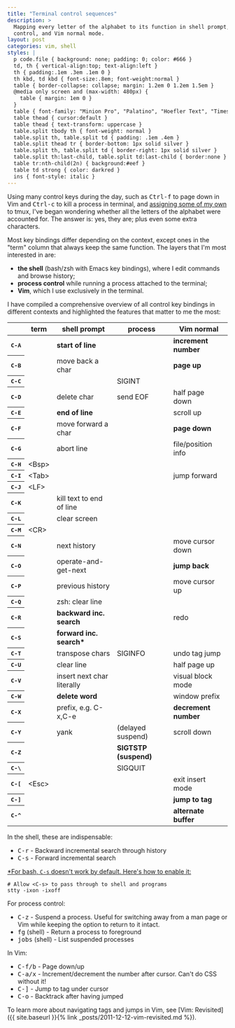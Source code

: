 ```yaml
---
title: "Terminal control sequences"
description: >
  Mapping every letter of the alphabet to its function in shell prompt, process
  control, and Vim normal mode.
layout: post
categories: vim, shell
styles: |
  p code.file { background: none; padding: 0; color: #666 }
  td, th { vertical-align:top; text-align:left }
  th { padding:.1em .3em .1em 0 }
  th kbd, td kbd { font-size:.8em; font-weight:normal }
  table { border-collapse: collapse; margin: 1.2em 0 1.2em 1.5em }
  @media only screen and (max-width: 480px) {
    table { margin: 1em 0 }
  }
  table { font-family: "Minion Pro", "Palatino", "Hoefler Text", "Times New Roman", serif }
  table thead { cursor:default }
  table thead { text-transform: uppercase }
  table.split tbody th { font-weight: normal }
  table.split th, table.split td { padding: .1em .4em }
  table.split thead tr { border-bottom: 1px solid silver }
  table.split th, table.split td { border-right: 1px solid silver }
  table.split th:last-child, table.split td:last-child { border:none }
  table tr:nth-child(2n) { background:#eef }
  table td strong { color: darkred }
  ins { font-style: italic }
---
```


Using many control keys during the day, such as <kbd>Ctrl-f</kbd> to page down
in Vim and <kbd>Ctrl-c</kbd> to kill a process in terminal, and [assigning some
of my own][splits] to tmux, I've began wondering whether all the letters of the
alphabet were accounted for. The answer is: yes, they are; plus even some extra
characters.

Most key bindings differ depending on the context, except ones in the "term"
column that always keep the same function. The layers that I'm most interested
in are:

* **the shell** (bash/zsh with Emacs key bindings), where I edit commands and
  browse history;
* **process control** while running a process attached to the terminal;
* **Vim**, which I use exclusively in the terminal.

I have compiled a comprehensive overview of all control key bindings in different
contexts and highlighted the features that matter to me the most:

<table class="split">
<thead>
<tr><th>                 </th><th> term  </th><th> shell prompt               </th><th> process           </th><th> Vim normal</th></tr>
</thead>
<tr><th><kbd>C-A</kbd>   </th><td>       </td><td><strong> start of line</strong>              </td><td>                   </td><td><strong>increment number</strong></td></tr>
<tr><th><kbd>C-B</kbd>   </th><td>       </td><td> move back a char           </td><td>                   </td><td><strong> page up</strong></td></tr>
<tr><th><kbd>C-C</kbd>   </th><td>       </td><td>                            </td><td> SIGINT            </td><td></td></tr>
<tr><th><kbd>C-D</kbd>   </th><td>       </td><td> delete char                </td><td> send EOF          </td><td> half page down</td></tr>
<tr><th><kbd>C-E</kbd>   </th><td>       </td><td><strong> end of line</strong>                </td><td>                   </td><td> scroll up</td></tr>
<tr><th><kbd>C-F</kbd>   </th><td>       </td><td> move forward a char        </td><td>                   </td><td><strong> page down</strong></td></tr>
<tr><th><kbd>C-G</kbd>   </th><td>       </td><td> abort line                 </td><td>                   </td><td> file/position info</td></tr>
<tr><th><kbd>C-H</kbd>   </th><td> &lt;Bsp&gt; </td><td>                            </td><td>                   </td><td></td></tr>
<tr><th><kbd>C-I</kbd>   </th><td> &lt;Tab&gt; </td><td>                            </td><td>                   </td><td> jump forward</td></tr>
<tr><th><kbd>C-J</kbd>   </th><td> &lt;LF&gt;  </td><td>                            </td><td>                   </td><td></td></tr>
<tr><th><kbd>C-K</kbd>   </th><td>       </td><td> kill text to end of line   </td><td>                   </td><td></td></tr>
<tr><th><kbd>C-L</kbd>   </th><td>       </td><td> clear screen               </td><td>                   </td><td></td></tr>
<tr><th><kbd>C-M</kbd>   </th><td> &lt;CR&gt;  </td><td>                            </td><td>                   </td><td></td></tr>
<tr><th><kbd>C-N</kbd>   </th><td>       </td><td> next history               </td><td>                   </td><td> move cursor down</td></tr>
<tr><th><kbd>C-O</kbd>   </th><td>       </td><td> operate-and-get-next       </td><td>                   </td><td><strong> jump back</strong></td></tr>
<tr><th><kbd>C-P</kbd>   </th><td>       </td><td> previous history           </td><td>                   </td><td> move cursor up</td></tr>
<tr><th><kbd>C-Q</kbd>   </th><td>       </td><td> zsh: clear line            </td><td>                   </td><td></td></tr>
<tr><th><kbd>C-R</kbd>   </th><td>       </td><td><strong> backward inc. search</strong>        </td><td>                   </td><td> redo</td></tr>
<tr><th><kbd>C-S</kbd>   </th><td>       </td><td><strong> forward inc. search*</strong>         </td><td>                   </td><td></td></tr>
<tr><th><kbd>C-T</kbd>   </th><td>       </td><td> transpose chars            </td><td> SIGINFO           </td><td> undo tag jump</td></tr>
<tr><th><kbd>C-U</kbd>   </th><td>       </td><td> clear line                 </td><td>                   </td><td> half page up</td></tr>
<tr><th><kbd>C-V</kbd>   </th><td>       </td><td> insert next char literally </td><td>                   </td><td> visual block mode</td></tr>
<tr><th><kbd>C-W</kbd>   </th><td>       </td><td><strong> delete word</strong>                </td><td>                   </td><td> window prefix</td></tr>
<tr><th><kbd>C-X</kbd>   </th><td>       </td><td> prefix, e.g. C-x,C-e       </td><td>                   </td><td><strong>decrement number</strong></td></tr>
<tr><th><kbd>C-Y</kbd>   </th><td>       </td><td> yank                       </td><td> (delayed suspend) </td><td> scroll down</td></tr>
<tr><th><kbd>C-Z</kbd>   </th><td>       </td><td>                            </td><td><strong> SIGTSTP (suspend)</strong> </td><td></td></tr>
<tr><th><kbd>C-\</kbd>   </th><td>       </td><td>                            </td><td> SIGQUIT           </td><td></td></tr>
<tr><th><kbd>C-[</kbd>   </th><td> &lt;Esc&gt; </td><td>                            </td><td>                   </td><td> exit insert mode</td></tr>
<tr><th><kbd>C-]</kbd>   </th><td>       </td><td>                            </td><td>                   </td><td><strong> jump to tag</strong></td></tr>
<tr><th><kbd>C-^</kbd>   </th><td>       </td><td>                            </td><td>                   </td><td><strong> alternate buffer</strong></td></tr>
</table>

In the shell, these are indispensable:

* <kbd>C-r</kbd> - Backward incremental search through history
* <kbd>C-s</kbd> - Forward incremental search

<ins>\*For bash, `C-s` [doesn't work by default][unfreeze].
Here's how to enable it:</ins>

    # Allow <C-s> to pass through to shell and programs
    stty -ixon -ixoff

For process control:

* <kbd>C-z</kbd> - Suspend a process. Useful for switching away from a man page
  or Vim while keeping the option to return to it intact.
* <kbd>fg</kbd> (shell) - Return a process to foreground
* <kbd>jobs</kbd> (shell) - List suspended processes

In Vim:

* <kbd>C-f/b</kbd> - Page down/up
* <kbd>C-a/x</kbd> - Increment/decrement the number after cursor.
  Can't do CSS without it!
* <kbd>C-]</kbd> - Jump to tag under cursor
* <kbd>C-o</kbd> - Backtrack after having jumped

To learn more about navigating tags and jumps in Vim, see
[Vim: Revisited]({{ site.baseurl }}{% link _posts/2011-12-12-vim-revisited.md %}).


  [splits]: https://coderwall.com/p/rwmdvq
    "Seamlessly navigate tmux and Vim splits"
  [unfreeze]: http://unix.stackexchange.com/a/12146/28595
    "How to unfreeze after accidentally pressing Ctrl-S in a terminal?"
